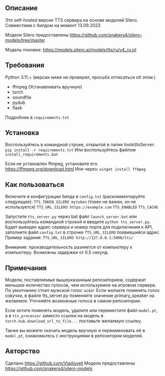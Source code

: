 ## Описание
Это self-hosted версия TTS сервера на основе моделей Silero. Совместима с билдом на момент 13.09.2023

Модели Silero предоставлены https://github.com/snakers4/silero-models/tree/master

Модель поновее:
https://models.silero.ai/models/tts/ru/v4_ru.pt

## Требования

Python 3.11.+ (версии ниже не проверял, просьба отписаться об этом.)

- ffmpeg (Устанавливать вручную)
- torch
- soundfile
- pydub
- flask

Подробнее в `requirements.txt`

## Установка

Воспользуйтесь в командной строке, открытой в папке tools\ttsServer: `pip install -r requirements.txt`
Или воспользуйтесь файлом `install_requirements.bat`

Если не установлен ffmpeg, установите его. https://ffmpeg.org/download.html
Или через: `winget install ffmpeg`


## Как пользоваться

Включите в конфигурации билда в `config.txt` (раскомментируйте следующее):
`TTS_TOKEN_SILERO mytoken` (токен не важен, он не используется)
`TTS_URL_SILERO https://example.com`
`TTS_ENABLED`
`TTS_CACHE` 

Запустите `tts_server.py` через bat файл `launch_server.bat` или воспользуйтесь командной строкой и введите `python tts_server.py`.
Будет выведен адрес сервера и номер порта для подключения к API, заполните файл `config.txt` в строчке `TTS_URL_SILERO` появившийся адрес
Пример задания:
`TTS_URL_SILERO http://127.0.0.1:5000/tts/`

Внимание: производительность разняется от компьютеру к компьютеру. Возможны задержки от 0.5 секунд.

## Примечания

Модели, поставляемые вышеуказанным репозиторием, содержат меньшее количество голосов, чем используемое на игровом сервере.
По умолчанию стоит мужской голос `aidar`
Если желаете поменять голос озвучки, в файле tts_server.py поменяйте значение primary_speaker на желаемое.
Уточняйте возможные голоса в самом репозитории.

Если хотите поменять модель, удалите или переместите файл `model.pt`, а в `tts_processor` заместо ссылки на модель в `torch.hub.download_url_to_file...`
поставьте желаемую ссылку.

Также вы можете скачать модель вручную и переименовать её в `model.pt`, ознакомьтесь с инструкциями в репозитории моделей.



## Авторство

Сделано https://github.com/Vladisvell
Модели предоставлены https://github.com/snakers4/silero-models